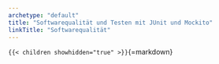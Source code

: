 ```yaml
---
archetype: "default"
title: "Softwarequalität und Testen mit JUnit und Mockito"
linkTitle: "Softwarequalität"
---
```



`{{< children showhidden="true" >}}`{=markdown}
